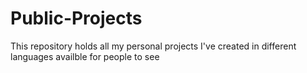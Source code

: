 # Public-Projects
This repository holds all my personal projects I've created in different languages availble for people to see
